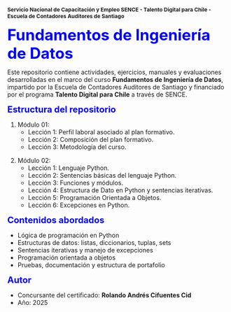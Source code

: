 <span style="font-size:12px"><strong>Servicio Nacional de Capacitación y Empleo SENCE - Talento Digital para Chile - Escuela de Contadores Auditores de Santiago</strong></span>
<br>

<span style="color:blue; font-size:35px"><strong>Fundamentos de Ingeniería de Datos</strong></span>

Este repositorio contiene actividades, ejercicios, manuales y evaluaciones desarrolladas en el marco del curso **Fundamentos de Ingeniería de Datos**, impartido por la Escuela de Contadores Auditores de Santiago y financiado por el programa **Talento Digital para Chile** a través de SENCE.

<span style="color:blue; font-size:20px"><strong>Estructura del repositorio</strong></span>

1. Módulo 01:
    - Lección 1: Perfil laboral asociado al plan formativo.
    - Lección 2: Composición del plan formativo.
    - Lección 3: Metodología del curso.
<p>
    
2. Módulo 02:
    - Lección 1: Lenguaje Python.
    - Lección 2: Sentencias básicas del lenguaje Python.
    - Lección 3: Funciones y módulos.
    - Lección 4: Estructura de Dato en Python y sentencias iterativas.
    - Lección 5: Programación Orientada a Objetos.
    - Lección 6: Excepciones en Python.
      

<span style="color:blue; font-size:20px"><strong>Contenidos abordados</strong></span>

- Lógica de programación en Python
- Estructuras de datos: listas, diccionarios, tuplas, sets
- Sentencias iterativas y manejo de excepciones
- Programación orientada a objetos
- Pruebas, documentación y estructura de portafolio

<span style="color:blue; font-size:20px"><strong>Autor</strong></span>

- Concursante del certificado: **Rolando Andrés Cifuentes Cid**
- Año: 2025
